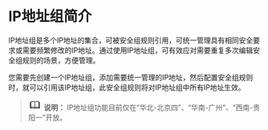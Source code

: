 # IP地址组简介<a name="vpc_IPAddressGroup_0002"></a>

IP地址组是多个IP地址的集合，可被安全组规则引用，可统一管理具有相同安全要求或需要频繁修改的IP地址。通过使用IP地址组，可有效应对需要重复多次编辑安全组规则的场景，方便管理。

您需要先创建一个IP地址组，添加需要统一管理的IP地址，然后配置安全组规则时，就可以引用该IP地址组，此安全组规则将对IP地址组中所有IP地址生效。

>![](public_sys-resources/icon-note.gif) **说明：** 
>IP地址组功能目前仅在“华北-北京四”、“华南-广州”、“西南-贵阳一”开放。

